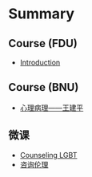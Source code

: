 # Summary

## Course \(FDU\)
* [Introduction](README.md)

## Course \(BNU\)
* [心理病理——王建平](psychopathology.md)

## 微课
* [Counseling LGBT](counseling-lgbt.md)
* [咨询伦理](咨询伦理.md)

